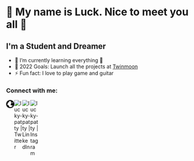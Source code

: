 # :beer:  My name is Luck. Nice to meet you all :beer:

## I'm a Student and Dreamer

- 🌱 I’m currently learning everything 🤣
- 🥅 2022 Goals: Launch all the projects at [Twinmoon]
- ⚡ Fun fact: I love to play game and guitar

### Connect with me:

[<img align="left" alt="lucky-patty" width="22px" src="https://raw.githubusercontent.com/iconic/open-iconic/master/svg/globe.svg" />][website]
[<img align="left" alt="lucky-patty | Twitter" width="22px" src="https://cdn.jsdelivr.net/npm/simple-icons@v3/icons/twitter.svg" />][twitter]
[<img align="left" alt="lucky-patty | LinkedIn" width="22px" src="https://cdn.jsdelivr.net/npm/simple-icons@v3/icons/linkedin.svg" />][linkedin]
[<img align="left" alt="lucky-patty | Instagram" width="22px" src="https://cdn.jsdelivr.net/npm/simple-icons@v3/icons/instagram.svg" />][instagram]

<br />

[website]: https://pattarathon.com
[twitter]: https://twitter.com/kouunnji
[instagram]: https://instagram.com/luckymusician
[linkedin]: https://linkedin.com/in/pattarathon-watanakij-10856a121
[Twinmoon]: https://twinmoon.studio/
